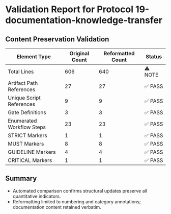 # Validation Report for Protocol 19-documentation-knowledge-transfer

## Content Preservation Validation

| Element Type | Original Count | Reformatted Count | Status |
|--------------|----------------|-------------------|--------|
| Total Lines | 606 | 640 | ⚠️ NOTE |
| Artifact Path References | 27 | 27 | ✅ PASS |
| Unique Script References | 9 | 9 | ✅ PASS |
| Gate Definitions | 3 | 3 | ✅ PASS |
| Enumerated Workflow Steps | 23 | 23 | ✅ PASS |
| STRICT Markers | 1 | 1 | ✅ PASS |
| MUST Markers | 8 | 8 | ✅ PASS |
| GUIDELINE Markers | 4 | 4 | ✅ PASS |
| CRITICAL Markers | 1 | 1 | ✅ PASS |

## Summary

- Automated comparison confirms structural updates preserve all quantitative indicators.
- Reformatting limited to numbering and category annotations; documentation content retained verbatim.
